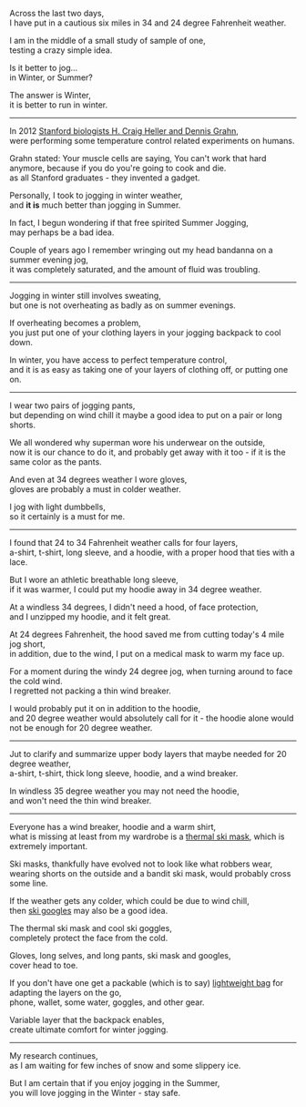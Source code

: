 Across the last two days,\
I have put in a cautious six miles in 34 and 24 degree Fahrenheit weather.

I am in the middle of a small study of sample of one,\
testing a crazy simple idea.

Is it better to jog...\
in Winter, or Summer?

The answer is Winter,\
it is better to run in winter.

---

In 2012 [Stanford biologists H. Craig Heller and Dennis Grahn](https://news.stanford.edu/2012/08/29/cooling-glove-research-082912/),\
were performing some temperature control related experiments on humans.

Grahn stated: Your muscle cells are saying, You can't work that hard anymore, because if you do you're going to cook and die.\
as all Stanford graduates - they invented a gadget.

Personally, I took to jogging in winter weather,\
and **it is** much better than jogging in Summer.

In fact, I begun wondering if that free spirited Summer Jogging,\
may perhaps be a bad idea.

Couple of years ago I remember wringing out my head bandanna on a summer evening jog,\
it was completely saturated, and the amount of fluid was troubling.

---

Jogging in winter still involves sweating,\
but one is not overheating as badly as on summer evenings.

If overheating becomes a problem,\
you just put one of your clothing layers in your jogging backpack to cool down.

In winter, you have access to perfect temperature control,\
and it is as easy as taking one of your layers of clothing off, or putting one on.

---

I wear two pairs of jogging pants,\
but depending on wind chill it maybe a good idea to put on a pair or long shorts.

We all wondered why superman wore his underwear on the outside,\
now it is our chance to do it, and probably get away with it too - if it is the same color as the pants.

And even at 34 degrees weather I wore gloves,\
gloves are probably a must in colder weather.

I jog with light dumbbells,\
so it certainly is a must for me.

---

I found that 24 to 34 Fahrenheit weather calls for four layers,\
a-shirt, t-shirt, long sleeve, and a hoodie, with a proper hood that ties with a lace.

But I wore an athletic breathable long sleeve,\
if it was warmer, I could put my hoodie away in 34 degree weather.

At a windless 34 degrees, I didn't need a hood, of face protection,\
and I unzipped my hoodie, and it felt great.

At 24 degrees Fahrenheit, the hood saved me from cutting today's 4 mile jog short,\
in addition, due to the wind, I put on a medical mask to warm my face up.

For a moment during the windy 24 degree jog, when turning around to face the cold wind.\
I regretted not packing a thin wind breaker.

I would probably put it on in addition to the hoodie,\
and 20 degree weather would absolutely call for it - the hoodie alone would not be enough for 20 degree weather.

---

Jut to clarify and summarize upper body layers that maybe needed for 20 degree weather,\
a-shirt, t-shirt, thick long sleeve, hoodie, and a wind breaker.

In windless 35 degree weather you may not need the hoodie,\
and won't need the thin wind breaker.

---

Everyone has a wind breaker, hoodie and a warm shirt,\
what is missing at least from my wardrobe is a [thermal ski mask](https://www.amazon.com/s?k=thermal+ski+mask), which is extremely important.

Ski masks, thankfully have evolved not to look like what robbers wear,\
wearing shorts on the outside and a bandit ski mask, would probably cross some line.

If the weather gets any colder, which could be due to wind chill,\
then [ski googles](https://www.amazon.com/s?k=ski+eye+goggles) may also be a good idea.

The thermal ski mask and cool ski goggles,\
completely protect the face from the cold.

Gloves, long selves, and long pants, ski mask and googles,\
cover head to toe.

If you don't have one get a packable (which is to say) [lightweight bag](https://www.amazon.com/s?k=small+light+backpack+breathable+packable) for adapting the layers on the go,\
phone, wallet, some water, goggles, and other gear.

Variable layer that the backpack enables,\
create ultimate comfort for winter jogging.

---

My research continues,\
as I am waiting for few inches of snow and some slippery ice.

But I am certain that if you enjoy jogging in the Summer,\
you will love jogging in the Winter - stay safe.
